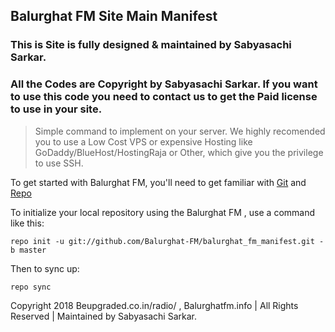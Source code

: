 ## Balurghat FM Site Main Manifest

### This is Site is fully designed & maintained by Sabyasachi Sarkar.

### All the Codes are Copyright by Sabyasachi Sarkar. If you want to use this code you need to contact us to get the Paid license to use in your site.

> Simple command to implement on your server. We highly recomended you to use a Low Cost VPS or expensive Hosting like GoDaddy/BlueHost/HostingRaja or Other, which give you the privilege to use SSH.

To get started with Balurghat FM, you'll need to get familiar with [Git](https://github.com/Balurghat-FM/balurghat_fm_manifest/blob/master/install.md) and [Repo](https://github.com/Balurghat-FM/balurghat_fm_manifest/blob/master/install.md)

To initialize your local repository using the Balurghat FM , use a command like this:
```
repo init -u git://github.com/Balurghat-FM/balurghat_fm_manifest.git -b master
```

Then to sync up:
```
repo sync
```

Copyright 2018 Beupgraded.co.in/radio/ , Balurghatfm.info | All Rights Reserved | Maintained by Sabyasachi Sarkar.
